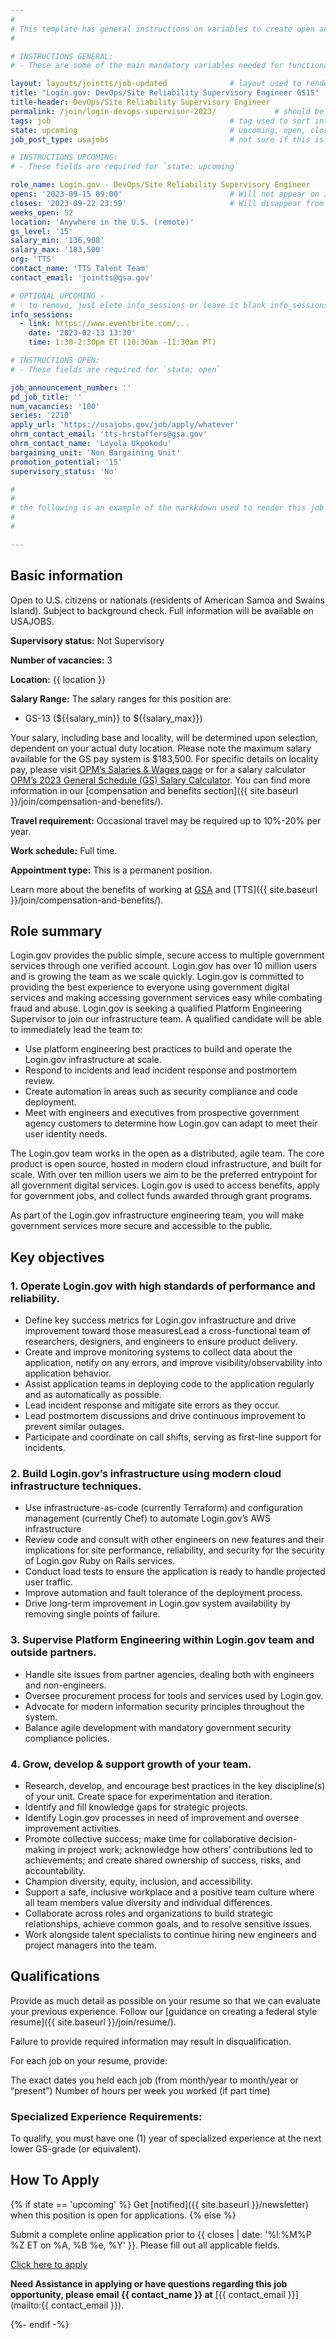 ```yaml
---
#
# This template has general instructions on variables to create open and upcoming jobs
#

# INSTRUCTIONS GENERAL:
# - These are some of the main mandatory variables needed for functionality.

layout: layouts/jointts/job-updated              # layout used to render job information
title: "Login.gov: DevOps/Site Reliability Supervisory Engineer GS15"
title-header: DevOps/Site Reliability Supervisory Engineer
permalink: /join/login-devops-supervisor-2023/             # should be unique /join/<unique-value>
tags: job                                        # tag used to sort into job collection
state: upcoming                                  # upcoming, open, closed | template = excluded
job_post_type: usajobs                           # not sure if this is used anymore?

# INSTRUCTIONS UPCOMING: 
# - These fields are required for `state: upcoming`

role_name: Login.gov - DevOps/Site Reliability Supervisory Engineer                          # name of role
opens: '2023-09-15 09:00'                        # Will not appear on /join until
closes: '2023-09-22 23:59'                       # Will disappear from /join 
weeks_open: 52
location: 'Anywhere in the U.S. (remote)'
gs_level: '15'
salary_min: '136,908'
salary_max: '183,500'
org: 'TTS'
contact_name: 'TTS Talent Team'
contact_email: 'jointts@gsa.gov'

# OPTIONAL UPCOMING -
# - to remove, just elete info_sessions or leave it blank info_sessions:
info_sessions:                             
  - link: https://www.eventbrite.com/...
    date: '2023-02-13 13:30'
    time: 1:30-2:30pm ET (10:30am -11:30am PT)

# INSTRUCTIONS OPEN: 
# - These fields are required for `state: open`

job_announcement_number: ''
pd_job_title: ''
num_vacancies: '100'
series: '2210'
apply_url: 'https://usajobs.gov/job/apply/whatever'
ohrm_contact_email: 'tts-hrstaffers@gsa.gov'
ohrm_contact_name: 'Loyola Ukpokodu'
bargaining_unit: 'Non Bargaining Unit'
promotion_potential: '15'
supervisory_status: 'No'

#
#
# the following is an example of the markkdown used to render this job's page (at the permalink)
#
#

---
```



## Basic information
Open to U.S. citizens or nationals (residents of American Samoa and Swains Island). Subject to background check. Full information will be available on USAJOBS.

**Supervisory status:** Not Supervisory

**Number of vacancies:** 3

**Location:** {{ location }}

**Salary Range:**
The salary ranges for this position are:
- GS-13 (${{salary_min}} to ${{salary_max}})

Your salary, including base and locality, will be determined upon selection, dependent on your actual duty location. Please note the maximum salary available for the GS pay system is $183,500. For specific details on locality pay, please visit [OPM’s Salaries & Wages page](https://www.opm.gov/policy-data-oversight/pay-leave/salaries-wages/) or for a salary calculator [OPM’s 2023 General Schedule (GS) Salary Calculator](https://www.opm.gov/policy-data-oversight/pay-leave/salaries-wages/2023/general-schedule-gs-salary-calculator/). You can find more information in our [compensation and benefits section]({{ site.baseurl }}/join/compensation-and-benefits/).

**Travel requirement:** Occasional travel may be required up to 10%-20% per year.

**Work schedule:** Full time.

**Appointment type:** This is a permanent position.

Learn more about the benefits of working at [GSA](https://www.gsa.gov/portal/category/26702) and [TTS]({{ site.baseurl }}/join/compensation-and-benefits/).


## Role summary

Login.gov provides the public simple, secure access to multiple government services through one verified account. Login.gov has over 10 million users and is growing the team as we scale quickly. Login.gov is committed to providing the best experience to everyone using government digital services and making accessing government services easy while combating fraud and abuse. 
Login.gov is seeking a qualified Platform Engineering Supervisor to join our infrastructure team. A qualified candidate will be able to immediately lead the team to: 
- Use platform engineering best practices to build and operate the Login.gov infrastructure at scale.
- Respond to incidents and lead incident response and postmortem review.
- Create automation in areas such as security compliance and code deployment.
- Meet with engineers and executives from prospective government agency customers to determine how Login.gov can adapt to meet their user identity needs.

The Login.gov team works in the open as a distributed, agile team. The core product is open source, hosted in modern cloud infrastructure, and built for scale. With over ten million users we aim to be the preferred entrypoint for all government digital services. Login.gov is used to access benefits, apply for government jobs, and collect funds awarded through grant programs. 

As part of the Login.gov infrastructure engineering team, you will make government services more secure and accessible to the public.


## Key objectives

### 1. Operate Login.gov with high standards of performance and reliability.
- Define key success metrics for Login.gov infrastructure and drive improvement toward those measuresLead a cross-functional team of researchers, designers, and engineers to
ensure product delivery.
- Create and improve monitoring systems to collect data about the application, notify on any errors, and improve visibility/observability into application behavior.
- Assist application teams in deploying code to the application regularly and as automatically as possible.
- Lead incident response and mitigate site errors as they occur.
- Lead postmortem discussions and drive continuous improvement to prevent similar outages.
- Participate and coordinate on call shifts, serving as first-line support for incidents.
### 2. Build Login.gov’s infrastructure using modern cloud infrastructure techniques.
- Use infrastructure-as-code (currently Terraform) and configuration management (currently Chef) to automate Login.gov’s AWS infrastructure
- Review code and consult with other engineers on new features and their implications for site performance, reliability, and security for the security of Login.gov Ruby on Rails services.
- Conduct load tests to ensure the application is ready to handle projected user traffic.
- Improve automation and fault tolerance of the deployment process.
- Drive long-term improvement in Login.gov system availability by removing single points of failure.
### 3. Supervise Platform Engineering within Login.gov team and outside partners.
- Handle site issues from partner agencies, dealing both with engineers and non-engineers.
- Oversee procurement process for tools and services used by Login.gov.
- Advocate for modern information security principles throughout the system.
- Balance agile development with mandatory government security compliance policies.
### 4. Grow, develop & support growth of your team.
- Research, develop, and encourage best practices in the key discipline(s) of your unit. Create space for experimentation and iteration.
- Identify and fill knowledge gaps for strategic projects.
- Identify Login.gov processes in need of improvement and oversee improvement activities. 
- Promote collective success; make time for collaborative decision-making in project work; acknowledge how others’ contributions led to achievements; and create shared ownership of success, risks, and accountability.
- Champion diversity, equity, inclusion, and accessibility.
- Support a safe, inclusive workplace and a positive team culture where all team members value diversity and individual differences.
- Collaborate across roles and organizations to build strategic relationships, achieve common goals, and to resolve sensitive issues.
- Work alongside talent specialists to continue hiring new engineers and project managers into the team.

## Qualifications

Provide as much detail as possible on your resume so that we can evaluate your previous experience. Follow our [guidance on creating a federal style resume]({{ site.baseurl }}/join/resume/).

Failure to provide required information may result in disqualification.

For each job on your resume, provide:

The exact dates you held each job (from month/year to month/year or “present”)
Number of hours per week you worked (if part time)

### Specialized Experience Requirements:

To qualify, you must have one (1) year of specialized experience at the next lower GS-grade (or equivalent).


## How To Apply

{% if state == 'upcoming' %}
  Get [notified]({{ site.baseurl }}/newsletter) when this position is open for applications.
{% else %}

  Submit a complete online application prior to {{ closes | date: '%l:%M%P %Z ET on %A, %B %e, %Y' }}. Please fill out all applicable fields.

  <section class="usa-grid-full">
    <a class="usa-button usa-button-secondary" href="{{ apply_url }}">Click here to apply</a>
  </section>

  **Need Assistance in applying or have questions regarding this job opportunity, please email {{ contact_name }} at** [{{ contact_email }}](mailto:{{ contact_email }}).

{%- endif -%}
